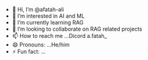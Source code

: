- 👋 Hi, I’m @afatah-ali
- 👀 I’m interested in AI and ML
- 🌱 I’m currently learning RAG
- 💞️ I’m looking to collaborate on RAG related projects
- 📫 How to reach me ...Dicord a.fatah_
- 😄 Pronouns: ...He/him
- ⚡ Fun fact: ...

<!---
afatah-ali/afatah-ali is a ✨ special ✨ repository because its `README.md` (this file) appears on your GitHub profile.
You can click the Preview link to take a look at your changes.
--->
